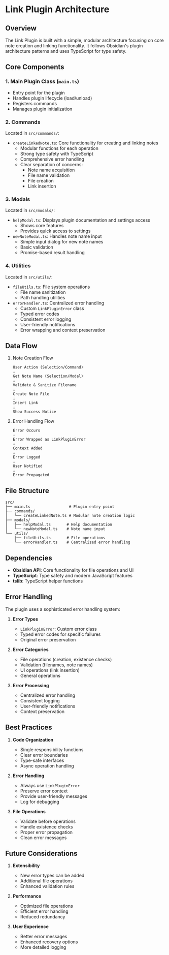 # Link Plugin Architecture

## Overview

The Link Plugin is built with a simple, modular architecture focusing on core note creation and linking functionality. It follows Obsidian's plugin architecture patterns and uses TypeScript for type safety.

## Core Components

### 1. Main Plugin Class (`main.ts`)

- Entry point for the plugin
- Handles plugin lifecycle (load/unload)
- Registers commands
- Manages plugin initialization

### 2. Commands

Located in `src/commands/`:

- `createLinkedNote.ts`: Core functionality for creating and linking notes
  - Modular functions for each operation
  - Strong type safety with TypeScript
  - Comprehensive error handling
  - Clear separation of concerns:
    - Note name acquisition
    - File name validation
    - File creation
    - Link insertion

### 3. Modals

Located in `src/modals/`:

- `helpModal.ts`: Displays plugin documentation and settings access
  - Shows core features
  - Provides quick access to settings
- `newNoteModal.ts`: Handles note name input
  - Simple input dialog for new note names
  - Basic validation
  - Promise-based result handling

### 4. Utilities

Located in `src/utils/`:

- `fileUtils.ts`: File system operations
  - File name sanitization
  - Path handling utilities
- `errorHandler.ts`: Centralized error handling
  - Custom `LinkPluginError` class
  - Typed error codes
  - Consistent error logging
  - User-friendly notifications
  - Error wrapping and context preservation

## Data Flow

1. Note Creation Flow

   ```
   User Action (Selection/Command)
   ↓
   Get Note Name (Selection/Modal)
   ↓
   Validate & Sanitize Filename
   ↓
   Create Note File
   ↓
   Insert Link
   ↓
   Show Success Notice
   ```

2. Error Handling Flow
   ```
   Error Occurs
   ↓
   Error Wrapped as LinkPluginError
   ↓
   Context Added
   ↓
   Error Logged
   ↓
   User Notified
   ↓
   Error Propagated
   ```

## File Structure

```
src/
├── main.ts                 # Plugin entry point
├── commands/
│   └── createLinkedNote.ts # Modular note creation logic
├── modals/
│   ├── helpModal.ts       # Help documentation
│   └── newNoteModal.ts    # Note name input
└── utils/
    ├── fileUtils.ts       # File operations
    └── errorHandler.ts    # Centralized error handling
```

## Dependencies

- **Obsidian API**: Core functionality for file operations and UI
- **TypeScript**: Type safety and modern JavaScript features
- **tslib**: TypeScript helper functions

## Error Handling

The plugin uses a sophisticated error handling system:

1. **Error Types**

   - `LinkPluginError`: Custom error class
   - Typed error codes for specific failures
   - Original error preservation

2. **Error Categories**

   - File operations (creation, existence checks)
   - Validation (filenames, note names)
   - UI operations (link insertion)
   - General operations

3. **Error Processing**
   - Centralized error handling
   - Consistent logging
   - User-friendly notifications
   - Context preservation

## Best Practices

1. **Code Organization**

   - Single responsibility functions
   - Clear error boundaries
   - Type-safe interfaces
   - Async operation handling

2. **Error Handling**

   - Always use `LinkPluginError`
   - Preserve error context
   - Provide user-friendly messages
   - Log for debugging

3. **File Operations**
   - Validate before operations
   - Handle existence checks
   - Proper error propagation
   - Clean error messages

## Future Considerations

1. **Extensibility**

   - New error types can be added
   - Additional file operations
   - Enhanced validation rules

2. **Performance**

   - Optimized file operations
   - Efficient error handling
   - Reduced redundancy

3. **User Experience**
   - Better error messages
   - Enhanced recovery options
   - More detailed logging
